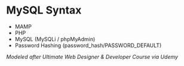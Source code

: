 # MySQL Syntax

- MAMP
- PHP
- MySQL (MySQLi / phpMyAdmin)
- Password Hashing (password_hash/PASSWORD_DEFAULT)

_Modeled after Ultimate Web Designer & Developer Course via Udemy_
